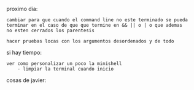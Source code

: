 proximo dia:

	cambiar para que cuando el command line no este terminado se pueda terminar en el caso de que que termine en && || o | o que ademas
	no esten cerrados los parentesis

	hacer pruebas locas con los argumentos desordenados y de todo
	


si hay tiempo:

	ver como personalizar un poco la minishell
		- limpiar la terminal cuando inicio
		

	
cosas de javier:
